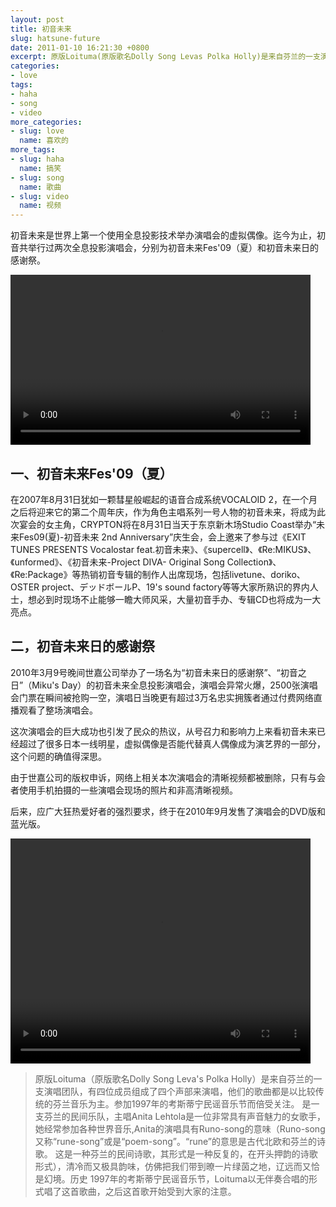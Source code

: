 ```yaml
---
layout: post
title: 初音未来
slug: hatsune-future
date: 2011-01-10 16:21:30 +0800
excerpt: 原版Loituma(原版歌名Dolly Song Levas Polka Holly)是来自芬兰的一支演唱团队,有四位成员组成了四个声部来演唱 ,他们的歌曲都是以比较传统的芬兰音乐为主.参加1997年的考斯蒂宁民谣音乐节而倍受关注. 是一支芬兰的民间乐队，主唱Anita Lehtola是一位非常具有声音魅力的女歌手，她经常参加各种世界音乐,Anita的演唱具有Runo-song的意味（Runo-song 又称rune-song或是poem-song。rune的意思是古代北欧和芬兰的诗歌。 这是一种芬兰的民间诗歌，其形式是一种反复的，在开头押韵的诗歌形式），清冷而又极具韵味，仿佛把我们带到暸一片绿茵之地，辽远而又恰是幻境。历史 1997年的考斯蒂宁民谣音乐节，Loituma以无伴奏合唱的形式唱了这首歌曲，之后这首歌开始受到大家的注意。
categories:
- love
tags:
- haha
- song
- video
more_categories:
- slug: love
  name: 喜欢的
more_tags:
- slug: haha
  name: 搞笑
- slug: song
  name: 歌曲
- slug: video
  name: 视频
---
```


初音未来是世界上第一个使用全息投影技术举办演唱会的虚拟偶像。迄今为止，初音共举行过两次全息投影演唱会，分别为初音未来Fes'09（夏）和初音未来日的感谢祭。

<video width="480" height="272" controls="controls">
	<source src="{{ site.path.uploads }}2011/01/10/hatsune-future/crazy2.webm" type="video/webm" />
	<source src="{{ site.path.uploads }}2011/01/10/hatsune-future/crazy2.mp4" type="video/mp4" />
	Your browser does not support the video tag.
</video>


## 一、初音未来Fes'09（夏）

在2007年8月31日犹如一颗彗星般崛起的语音合成系统VOCALOID 2，在一个月之后将迎来它的第二个周年庆，作为角色主唱系列一号人物的初音未来，将成为此次宴会的女主角，CRYPTON将在8月31日当天于东京新木场Studio Coast举办“未来Fes09(夏)-初音未来 2nd Anniversary”庆生会，会上邀来了参与过《EXIT TUNES PRESENTS Vocalostar feat.初音未来》、《supercell》、《Re:MIKUS》、《unformed》、《初音未来-Project DIVA- Original Song Collection》、《Re:Package》等热销初音专辑的制作人出席现场，包括livetune、doriko、OSTER project、デッドボールP、19's sound factory等等大家所熟识的界内人士，想必到时现场不止能够一瞻大师风采，大量初音手办、专辑CD也将成为一大亮点。

## 二，初音未来日的感谢祭

2010年3月9号晚间世嘉公司举办了一场名为“初音未来日的感谢祭”、“初音之日”（Miku's Day）的初音未来全息投影演唱会，演唱会异常火爆，2500张演唱会门票在瞬间被抢购一空，演唱日当晚更有超过3万名忠实拥簇者通过付费网络直播观看了整场演唱会。

这次演唱会的巨大成功也引发了民众的热议，从号召力和影响力上来看初音未来已经超过了很多日本一线明星，虚拟偶像是否能代替真人偶像成为演艺界的一部分，这个问题的确值得深思。

由于世嘉公司的版权申诉，网络上相关本次演唱会的清晰视频都被删除，只有与会者使用手机拍摄的一些演唱会现场的照片和非高清晰视频。

后来，应广大狂热爱好者的强烈要求，终于在2010年9月发售了演唱会的DVD版和蓝光版。

<video width="480" height="360" controls="controls">
	<source src="{{ site.path.uploads }}2011/01/10/hatsune-future/crazy.webm" type="video/webm" />
	<source src="{{ site.path.uploads }}2011/01/10/hatsune-future/crazy.mp4" type="video/mp4" />
	Your browser does not support the video tag.
</video>

> 原版Loituma（原版歌名Dolly Song Leva's Polka Holly）是来自芬兰的一支演唱团队，有四位成员组成了四个声部来演唱，他们的歌曲都是以比较传统的芬兰音乐为主。参加1997年的考斯蒂宁民谣音乐节而倍受关注。 是一支芬兰的民间乐队，主唱Anita Lehtola是一位非常具有声音魅力的女歌手，她经常参加各种世界音乐,Anita的演唱具有Runo-song的意味（Runo-song 又称“rune-song”或是“poem-song”。“rune”的意思是古代北欧和芬兰的诗歌。 这是一种芬兰的民间诗歌，其形式是一种反复的，在开头押韵的诗歌形式），清冷而又极具韵味，仿佛把我们带到暸一片绿茵之地，辽远而又恰是幻境。历史 1997年的考斯蒂宁民谣音乐节，Loituma以无伴奏合唱的形式唱了这首歌曲，之后这首歌开始受到大家的注意。

